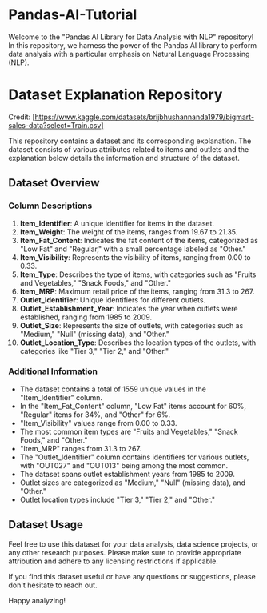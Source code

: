 # Pandas-AI-Tutorial
Welcome to the "Pandas AI Library for Data Analysis with NLP" repository! In this repository, we harness the power of the Pandas AI library to perform data analysis with a particular emphasis on Natural Language Processing (NLP).

# Dataset Explanation Repository

Credit: [https://www.kaggle.com/datasets/brijbhushannanda1979/bigmart-sales-data?select=Train.csv]

This repository contains a dataset and its corresponding explanation. The dataset consists of various attributes related to items and outlets and the explanation below details the information and structure of the dataset.

## Dataset Overview

### Column Descriptions

1. **Item_Identifier**: A unique identifier for items in the dataset.
2. **Item_Weight**: The weight of the items, ranges from 19.67 to 21.35.
3. **Item_Fat_Content**: Indicates the fat content of the items, categorized as "Low Fat" and "Regular," with a small percentage labeled as "Other."
4. **Item_Visibility**: Represents the visibility of items, ranging from 0.00 to 0.33.
5. **Item_Type**: Describes the type of items, with categories such as "Fruits and Vegetables," "Snack Foods," and "Other."
6. **Item_MRP**: Maximum retail price of the items, ranging from 31.3 to 267.
7. **Outlet_Identifier**: Unique identifiers for different outlets.
8. **Outlet_Establishment_Year**: Indicates the year when outlets were established, ranging from 1985 to 2009.
9. **Outlet_Size**: Represents the size of outlets, with categories such as "Medium," "Null" (missing data), and "Other."
10. **Outlet_Location_Type**: Describes the location types of the outlets, with categories like "Tier 3," "Tier 2," and "Other."

### Additional Information

- The dataset contains a total of 1559 unique values in the "Item_Identifier" column.
- In the "Item_Fat_Content" column, "Low Fat" items account for 60%, "Regular" items for 34%, and "Other" for 6%.
- "Item_Visibility" values range from 0.00 to 0.33.
- The most common item types are "Fruits and Vegetables," "Snack Foods," and "Other."
- "Item_MRP" ranges from 31.3 to 267.
- The "Outlet_Identifier" column contains identifiers for various outlets, with "OUT027" and "OUT013" being among the most common.
- The dataset spans outlet establishment years from 1985 to 2009.
- Outlet sizes are categorized as "Medium," "Null" (missing data), and "Other."
- Outlet location types include "Tier 3," "Tier 2," and "Other."

## Dataset Usage

Feel free to use this dataset for your data analysis, data science projects, or any other research purposes. Please make sure to provide appropriate attribution and adhere to any licensing restrictions if applicable.

If you find this dataset useful or have any questions or suggestions, please don't hesitate to reach out.

Happy analyzing!

